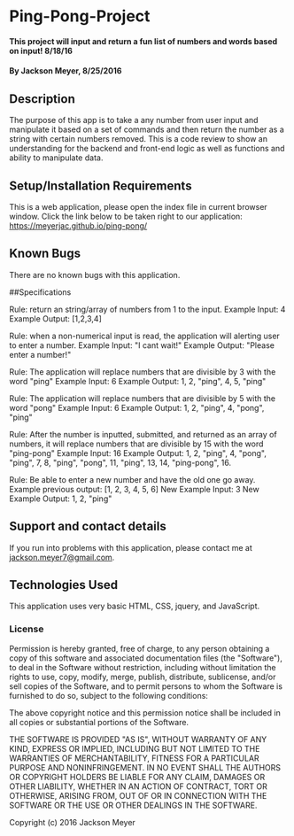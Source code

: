 # Ping-Pong-Project

#### This project will input and return a fun list of numbers and words based on input!  8/18/16

#### By Jackson Meyer, 8/25/2016

## Description

The purpose of this app is to take a any number from user input and manipulate it based on a set of commands and then return the number as a string with certain numbers removed.  This is a code review to show an understanding for the backend and front-end logic as well as functions and ability to manipulate data.

## Setup/Installation Requirements

This is a web application, please open the index file in current browser window.  Click the link below to be taken right to our application: https://meyerjac.github.io/ping-pong/

## Known Bugs

There are no known bugs with this application.

##Specifications

Rule:
return an string/array of numbers from 1 to the input.
  Example Input: 4
  Example Output: [1,2,3,4]

Rule:
when a non-numerical input is read, the application will alerting user to enter a number.
  Example Input: "I cant wait!"
  Example Output: "Please enter a number!"

Rule:
The application will replace numbers that are divisible by 3 with the word "ping"
  Example Input: 6
  Example Output: 1, 2, "ping", 4, 5, "ping"

Rule:
The application will replace numbers that are divisible by 5 with the word "pong"
  Example Input: 6
  Example Output: 1, 2, "ping", 4, "pong", "ping"

Rule:
After the number is inputted, submitted, and returned as an array of numbers, it will replace numbers that are divisible by 15 with the word "ping-pong"
  Example Input: 16
  Example Output: 1, 2, "ping", 4, "pong", "ping", 7, 8, "ping", "pong", 11, "ping", 13, 14, "ping-pong", 16.

Rule:
Be able to enter a new number and have the old one go away.
  Example previous output: [1, 2, 3, 4, 5, 6]
  New Example Input: 3
  New Example Output: 1, 2, "ping"

## Support and contact details

If you run into problems with this application, please contact me at jackson.meyer7@gmail.com.

## Technologies Used

This application uses very basic HTML, CSS, jquery, and JavaScript.

### License

Permission is hereby granted, free of charge, to any person obtaining a copy of this software and associated documentation files (the "Software"), to deal in the Software without restriction, including without limitation the rights to use, copy, modify, merge, publish, distribute, sublicense, and/or sell copies of the Software, and to permit persons to whom the Software is furnished to do so, subject to the following conditions:

The above copyright notice and this permission notice shall be included in all copies or substantial portions of the Software.

THE SOFTWARE IS PROVIDED "AS IS", WITHOUT WARRANTY OF ANY KIND, EXPRESS OR IMPLIED, INCLUDING BUT NOT LIMITED TO THE WARRANTIES OF MERCHANTABILITY, FITNESS FOR A PARTICULAR PURPOSE AND NONINFRINGEMENT. IN NO EVENT SHALL THE AUTHORS OR COPYRIGHT HOLDERS BE LIABLE FOR ANY CLAIM, DAMAGES OR OTHER LIABILITY, WHETHER IN AN ACTION OF CONTRACT, TORT OR OTHERWISE, ARISING FROM, OUT OF OR IN CONNECTION WITH THE SOFTWARE OR THE USE OR OTHER DEALINGS IN THE SOFTWARE.

Copyright (c) 2016 Jackson Meyer
